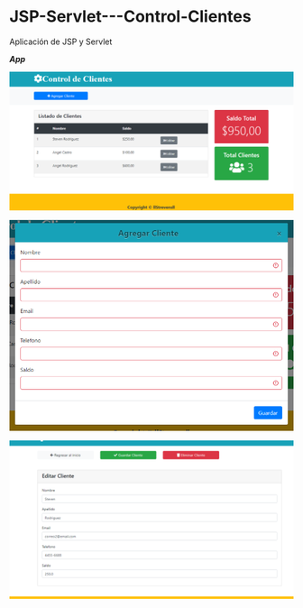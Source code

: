 # JSP-Servlet---Control-Clientes
Aplicación de JSP y Servlet

***App***

<p align="center">
  <img src="https://github.com/llStrevensll/JSP-Servlet---Control-Clientes/blob/master/images-git/app1.PNG?raw=true" alt="Cineapp1"/>
</p>

<p align="center">
  <img src="https://github.com/llStrevensll/JSP-Servlet---Control-Clientes/blob/master/images-git/app2.PNG?raw=true" alt="Cineapp1"/>
</p>

<p align="center">
  <img src="https://github.com/llStrevensll/JSP-Servlet---Control-Clientes/blob/master/images-git/app3.PNG?raw=true" alt="Cineapp1"/>
</p>

